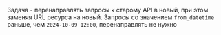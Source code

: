 Задача - перенаправлять запросы к старому API в новый, при этом заменяя URL ресурса на новый. Запросы со значением `from_datetime` раньше, чем `2024-10-09 12:00`, перенаправлять не нужно
